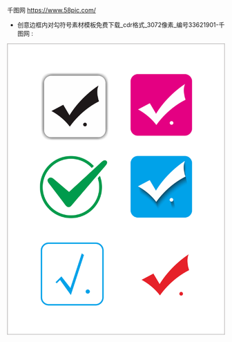 千图网
https://www.58pic.com/

- 创意边框内对勾符号素材模板免费下载_cdr格式_3072像素_编号33621901-千图网 :

<p><a href="https://www.58pic.com/newpic/33621901.html" title="创意边框内对勾符号素材模板免费下载_cdr格式_3072像素_编号33621901-千图网"><img src="https://github.com/taoste/Hello-World/blob/master/images/58pic.com/%E9%A2%84%E8%A7%88%E5%9B%BE_%E5%8D%83%E5%9B%BE%E7%BD%91_%E7%BC%96%E5%8F%B733621901.png?raw=true"/> </p> 

